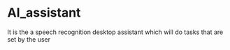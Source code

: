 # AI_assistant
It is the a speech recognition desktop assistant which will do tasks that are set by the user
